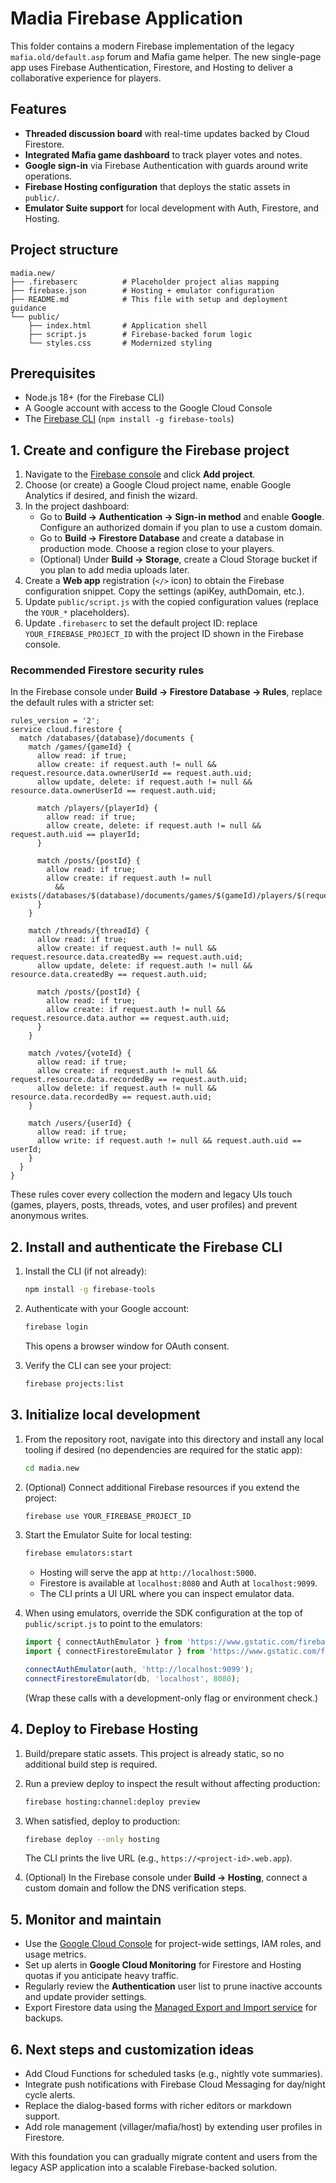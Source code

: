 # Madia Firebase Application

This folder contains a modern Firebase implementation of the legacy `mafia.old/default.asp` forum and Mafia game helper. The new single-page app uses Firebase Authentication, Firestore, and Hosting to deliver a collaborative experience for players.

## Features

- **Threaded discussion board** with real-time updates backed by Cloud Firestore.
- **Integrated Mafia game dashboard** to track player votes and notes.
- **Google sign-in** via Firebase Authentication with guards around write operations.
- **Firebase Hosting configuration** that deploys the static assets in `public/`.
- **Emulator Suite support** for local development with Auth, Firestore, and Hosting.

## Project structure

```
madia.new/
├── .firebaserc          # Placeholder project alias mapping
├── firebase.json        # Hosting + emulator configuration
├── README.md            # This file with setup and deployment guidance
└── public/
    ├── index.html       # Application shell
    ├── script.js        # Firebase-backed forum logic
    └── styles.css       # Modernized styling
```

## Prerequisites

- Node.js 18+ (for the Firebase CLI)
- A Google account with access to the Google Cloud Console
- The [Firebase CLI](https://firebase.google.com/docs/cli) (`npm install -g firebase-tools`)

## 1. Create and configure the Firebase project

1. Navigate to the [Firebase console](https://console.firebase.google.com/) and click **Add project**.
2. Choose (or create) a Google Cloud project name, enable Google Analytics if desired, and finish the wizard.
3. In the project dashboard:
   - Go to **Build → Authentication → Sign-in method** and enable **Google**. Configure an authorized domain if you plan to use a custom domain.
   - Go to **Build → Firestore Database** and create a database in production mode. Choose a region close to your players.
   - (Optional) Under **Build → Storage**, create a Cloud Storage bucket if you plan to add media uploads later.
4. Create a **Web app** registration (`</>` icon) to obtain the Firebase configuration snippet. Copy the settings (apiKey, authDomain, etc.).
5. Update `public/script.js` with the copied configuration values (replace the `YOUR_*` placeholders).
6. Update `.firebaserc` to set the default project ID: replace `YOUR_FIREBASE_PROJECT_ID` with the project ID shown in the Firebase console.

### Recommended Firestore security rules

In the Firebase console under **Build → Firestore Database → Rules**, replace the default rules with a stricter set:

```firestore
rules_version = '2';
service cloud.firestore {
  match /databases/{database}/documents {
    match /games/{gameId} {
      allow read: if true;
      allow create: if request.auth != null && request.resource.data.ownerUserId == request.auth.uid;
      allow update, delete: if request.auth != null && resource.data.ownerUserId == request.auth.uid;

      match /players/{playerId} {
        allow read: if true;
        allow create, delete: if request.auth != null && request.auth.uid == playerId;
      }

      match /posts/{postId} {
        allow read: if true;
        allow create: if request.auth != null
          && exists(/databases/$(database)/documents/games/$(gameId)/players/$(request.auth.uid));
      }
    }

    match /threads/{threadId} {
      allow read: if true;
      allow create: if request.auth != null && request.resource.data.createdBy == request.auth.uid;
      allow update, delete: if request.auth != null && resource.data.createdBy == request.auth.uid;

      match /posts/{postId} {
        allow read: if true;
        allow create: if request.auth != null && request.resource.data.author == request.auth.uid;
      }
    }

    match /votes/{voteId} {
      allow read: if true;
      allow create: if request.auth != null && request.resource.data.recordedBy == request.auth.uid;
      allow delete: if request.auth != null && resource.data.recordedBy == request.auth.uid;
    }

    match /users/{userId} {
      allow read: if true;
      allow write: if request.auth != null && request.auth.uid == userId;
    }
  }
}
```

These rules cover every collection the modern and legacy UIs touch (games, players, posts, threads, votes, and user profiles) and prevent anonymous writes.

## 2. Install and authenticate the Firebase CLI

1. Install the CLI (if not already):

   ```bash
   npm install -g firebase-tools
   ```

2. Authenticate with your Google account:

   ```bash
   firebase login
   ```

   This opens a browser window for OAuth consent.

3. Verify the CLI can see your project:

   ```bash
   firebase projects:list
   ```

## 3. Initialize local development

1. From the repository root, navigate into this directory and install any local tooling if desired (no dependencies are required for the static app):

   ```bash
   cd madia.new
   ```

2. (Optional) Connect additional Firebase resources if you extend the project:

   ```bash
   firebase use YOUR_FIREBASE_PROJECT_ID
   ```

3. Start the Emulator Suite for local testing:

   ```bash
   firebase emulators:start
   ```

   - Hosting will serve the app at `http://localhost:5000`.
   - Firestore is available at `localhost:8080` and Auth at `localhost:9099`.
   - The CLI prints a UI URL where you can inspect emulator data.

4. When using emulators, override the SDK configuration at the top of `public/script.js` to point to the emulators:

   ```js
   import { connectAuthEmulator } from 'https://www.gstatic.com/firebasejs/10.8.0/firebase-auth.js';
   import { connectFirestoreEmulator } from 'https://www.gstatic.com/firebasejs/10.8.0/firebase-firestore.js';

   connectAuthEmulator(auth, 'http://localhost:9099');
   connectFirestoreEmulator(db, 'localhost', 8080);
   ```

   (Wrap these calls with a development-only flag or environment check.)

## 4. Deploy to Firebase Hosting

1. Build/prepare static assets. This project is already static, so no additional build step is required.
2. Run a preview deploy to inspect the result without affecting production:

   ```bash
   firebase hosting:channel:deploy preview
   ```

3. When satisfied, deploy to production:

   ```bash
   firebase deploy --only hosting
   ```

   The CLI prints the live URL (e.g., `https://<project-id>.web.app`).

4. (Optional) In the Firebase console under **Build → Hosting**, connect a custom domain and follow the DNS verification steps.

## 5. Monitor and maintain

- Use the [Google Cloud Console](https://console.cloud.google.com/) for project-wide settings, IAM roles, and usage metrics.
- Set up alerts in **Google Cloud Monitoring** for Firestore and Hosting quotas if you anticipate heavy traffic.
- Regularly review the **Authentication** user list to prune inactive accounts and update provider settings.
- Export Firestore data using the [Managed Export and Import service](https://firebase.google.com/docs/firestore/manage-data/export-import) for backups.

## 6. Next steps and customization ideas

- Add Cloud Functions for scheduled tasks (e.g., nightly vote summaries).
- Integrate push notifications with Firebase Cloud Messaging for day/night cycle alerts.
- Replace the dialog-based forms with richer editors or markdown support.
- Add role management (villager/mafia/host) by extending user profiles in Firestore.

With this foundation you can gradually migrate content and users from the legacy ASP application into a scalable Firebase-backed solution.
